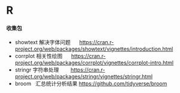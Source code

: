 # R

#### 收集包

* showtext 解决字体问题      https://cran.r-project.org/web/packages/showtext/vignettes/introduction.html
* corrplot 相关性绘图       https://cran.r-project.org/web/packages/corrplot/vignettes/corrplot-intro.html
* stringr 字符串处理        https://cran.r-project.org/web/packages/stringr/vignettes/stringr.html
* broom   汇总统计分析结果    https://github.com/tidyverse/broom
